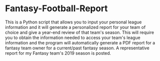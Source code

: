 # Fantasy-Football-Report
This is a Python script that allows you to input your personal league information and it will generate a personalized report for your team of choice and give a year-end review of that team's season. This will require you to obtain the information needed to access your team's league information and the program will automatically generate a PDF report for a fantasy team owner for a current/past fantasy season. A representative report for my Fantasy team's 2019 season is posted.

